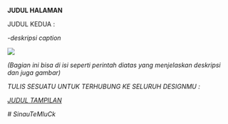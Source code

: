 <p><strong>JUDUL HALAMAN</strong></p>
<p></p>
<p>JUDUL KEDUA :</p>
<p>-<em>deskripsi caption</em></p>
<p><em><img src="URL GAMBAR"/></p>
(Bagian ini bisa di isi seperti perintah diatas yang menjelaskan deskripsi dan juga gambar) 
<p></p>
<p></p>
<p>TULIS SESUATU UNTUK TERHUBUNG KE SELURUH DESIGNMU :</p>
<p><a href="URL HALAMAN DESIGNMU" title="JUDUL SALINAN URL">JUDUL TAMPILAN</a></p># SinauTeMluCk
